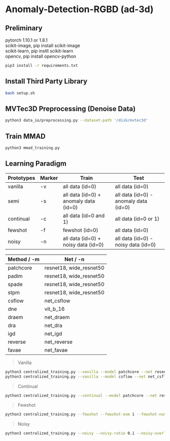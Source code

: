 # Anomaly-Detection-RGBD (ad-3d)
## Preliminary  

pytorch 1.10.1 or 1.8.1\
scikit-image, pip install scikit-image\
scikit-learn, pip instll scikit-learn\
opencv, pip install opencv-python

```bash
pip3 install -r requirements.txt
```

## Install Third Party Library
```bash
bash setup.sh
```

## MVTec3D Preprocessing (Denoise Data)
```bash
python3 data_io/preprocessing.py --dataset-path '/disk/mvtec3d'
```

## Train MMAD
```bash
python3 mmad_training.py
```

## Learning Paradigm
| Prototypes | Marker | Train | Test |
| ------ | ---| -------|------ |
| vanilla | -v |all data (id=0) | all data (id=0) |
| semi | -s | all data (id=0) + anomaly data (id=0) | all data (id=0) - anomaly data (id=0)|
| continual | -c| all data (id=0 and 1)| all data (id=0 or 1)|
| fewshot | -f | fewshot (id=0) | all data (id=0) |
| noisy | -n | all data (id=0) + noisy data (id=0) | all data (id=0) - noisy data (id=0)|


| Method / -m | Net / -n |
| ------ | ------ |
| patchcore  | resnet18, wide_resnet50 |
| padim  | resnet18, wide_resnet50 |
| spade  | resnet18, wide_resnet50 |
| stpm  | resnet18, wide_resnet50 |
| csflow | net_csflow |
| dne | vit_b_16 |
| draem | net_draem |
| dra | net_dra |
| igd | net_igd |
| reverse | net_reverse |
| favae | net_favae |



> Vanilla
```bash
python3 centralized_training.py --vanilla --model patchcore --net resent18 --dataset mvtec2d --train-task-id 0 --valid-task-id 0 --coreset-sampling-ratio 0.001 -g 1
python3 centralized_training.py --vanilla --model csflow --net net_csflow --dataset mvtec2d --train-task-id 11 --valid-task-id 11 -g 1

```

> Continual
```bash
python3 centralized_training.py --continual --model patchcore --net resent18 --dataset mvtec2d --train-task-id 0 1 --valid-task-id 0 1 --coreset-sampling-ratio 0.001 -g 1
```

> Fewshot
```bash
python3 centralized_training.py --fewshot --fewshot-exm 1 --fewshot-num-dg 4 --model patchcore --net resent18 --dataset mvtec2d --train-task-id 0 --valid-task-id 0 --coreset-sampling-ratio 1 -g 1
```

> Noisy
```bash
python3 centralized_training.py --noisy --noisy-ratio 0.1 --noisy-overlap --model patchcore --net resent18 --dataset mvtec2d --train-task-id 0 --valid-task-id 1 --coreset-sampling-ratio 0.001 -g 1
```



